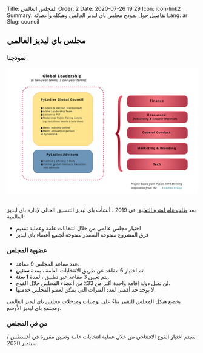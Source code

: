 Title: المجلس العالمي
Order: 2
Date: 2020-07-26 19:29
Icon: icon-link2
Summary: تفاصيل حول نموذج مجلس باي ليديز العالمي وهيكله وأعضائه
Lang: ar
Slug: council

## مجلس باي ليديز العالمي

### نموذجنا

<div class="float-center container">
  <img src="/images/council/council-structure-II.svg"
     alt="PyLadies governance structure" width="900px" />
</div>

<br>

بعد [طلب عام لفترة التعليق](https://github.com/pyladies/global-organizing/issues/11) في 2019 ، أنشأت باي ليديز التنسيق الحالي لإدارة باي ليديز العالمية:

- اختيار مجلس عالمي من خلال انتخابات عامة وعملية تقديم
- فرق المشروع مفتوحة المصدر مفتوحة لجميع أعضاء باي ليديز

### عضوية المجلس

- عدد مقاعد المجلس 9 مقاعد.
- تم اختيار 6 مقاعد عن طريق الانتخابات العامة ، بمدة **سنتين**.
- يتم تعيين 3 مقاعد عبر تطبيق ، لمدة **1 سنة**.
- لن تمثل دولة إقامة واحدة أكثر من 33٪ من أعضاء المجلس خلال الفوج.
- لا يوجد حد أقصى لعدد الفترات التي يمكن لعضو المجلس خدمتها.

يخضع هيكل المجلس للتغيير بناءً على توصيات ومدخلات مجلس باي ليديز العالمي ومجتمع باي ليديز الأوسع.

### من في المجلس

سيتم اختيار الفوج الافتتاحي من خلال عملية انتخابات عامة وتعيين مقررة في أغسطس / سبتمبر 2020.
